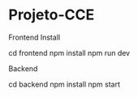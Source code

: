 # Projeto-CCE

Frontend Install

cd frontend
npm install
npm run dev

Backend

cd backend
npm install
npm start
